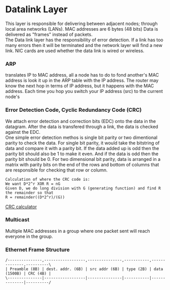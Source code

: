 # Datalink Layer
This layer is responsible for delivering between adjacent nodes; through local area networks (LANs). MAC addresses are 6 bytes (48 bits)
Data is delivered as "frames" instead of packets.  
The Data link layer has the responsibility of error detection. If a link has too many errors then it will be terminated and the network layer will find a new link. 
NIC cards are used whether the data link is wired or wireless. 

### ARP 
translates IP to MAC address, all a node has to do to fond another's MAC address is look it up in the ARP table with the IP address. The router may know the next hop in terms of IP address, but it happens with the MAC address. Each time you hop you switch your IP address (src) to the current node's 

### Error Detection Code, Cyclic Redundancy Code (CRC)
We attach error detection and correction bits (EDC) onto the data in the datagram. After the data is transfered through a link, the data is checked against the EDC.  
One simple error detection methos is single bit parity or two dimentional parity to check the data. For single bit parity, it would take the bitstring of data and compare it with a parity bit. If the data added up is odd then the parity bit should also be 1 to make it even. And if the data is odd then the parity bit should be 0. For two dimensional bit parity, data is arranged in a matrix with parity bits on the end of the rows and bottom of columns that are responsible for checking that row or column.  
```
Calculation of where the CRC code is:
We want D*2^r XOR R = nG
Given D, we do long division with G (generating function) and find R the remainder so that 
R = remainder((D*2^r)/(G))
```  
[CRC calculator](http://www.ghsi.de/pages/subpages/Online%20CRC%20Calculation/index.php?Polynom=1001&Message=170)

### Multicast
Multiple MAC addresses in a group where one packet sent will reach everyone in the group. 

### Ethernet Frame Structure
```
/---------------,------------------,---------------,-----------,--------------,----------\
| Preamble (8B) | dest. addr. (6B) | src addr (6B) | type (2B) | data (1500B) | CRC (4B) |
\---------------|------------------|---------------|-----------|--------------|----------/
```
